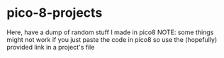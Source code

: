 # pico-8-projects
Here, have a dump of random stuff I made in pico8
NOTE: some things might not work if you just paste the code in pico8 so use the (hopefully) provided link in a project's file
